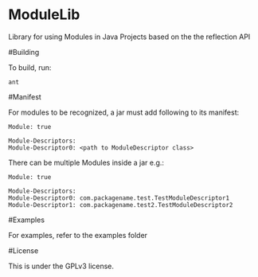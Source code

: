 # ModuleLib
Library for using Modules in Java Projects based on the the reflection API

#Building
	
To build, run:

    ant

#Manifest

For modules to be recognized, a jar must add following to its manifest:

	Module: true
	
	Module-Descriptors:
	Module-Descriptor0: <path to ModuleDescriptor class>

There can be multiple Modules inside a jar e.g.:

	Module: true
	
	Module-Descriptors:
	Module-Descriptor0: com.packagename.test.TestModuleDescriptor1
	Module-Descriptor1: com.packagename.test2.TestModuleDescriptor2

#Examples

  For examples, refer to the examples folder
    
#License

This is under the GPLv3 license.
